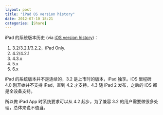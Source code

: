 ```yaml
---
layout: post
title: "iPad OS version history"
date: 2012-07-10 18:21
categories: [Share]
---
```


iPad 的系统版本历史 (via [iOS version history](https://en.wikipedia.org/wiki/IOS_version_history))：

1. 3.2/3.2.1/3.2.2，iPad Only.
2. 4.2/4.2.1
3. 4.3.x
4. 5.x
5. 6.x

iPad 的系统版本并不是连续的，3.2 是上市时的版本，iPad 独享。iOS 里程碑 4.0 刚开始并不支持 iPad，直到 4.2 才支持。4.3 随 iPad 2 发布，之后的 iOS 都是全设备支持。

所以做 iPad App 时系统要求可以从 4.2 起步，为了兼容 3.2 的用户需要做很多处理，总体来说不值当。

